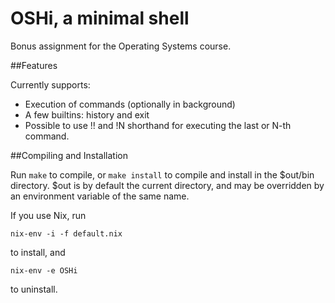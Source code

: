 OSHi, a minimal shell
=====================

Bonus assignment for the Operating Systems course.

##Features

Currently supports:

 * Execution of commands (optionally in background)
 * A few builtins: history and exit
 * Possible to use !! and !N shorthand for executing the last or N-th command.

##Compiling and Installation

Run `make` to compile, or `make install` to compile and install in the $out/bin
directory. $out is by default the current directory, and may be overridden by
an environment variable of the same name.

If you use Nix, run

```
nix-env -i -f default.nix
```

to install, and

```
nix-env -e OSHi
```

to uninstall.
